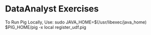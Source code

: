# DataAnalyst Exercises

To Run Pig Locally, Use:
sudo JAVA_HOME=$(/usr/libexec/java_home) $PIG_HOME/pig -x local register_udf.pig

